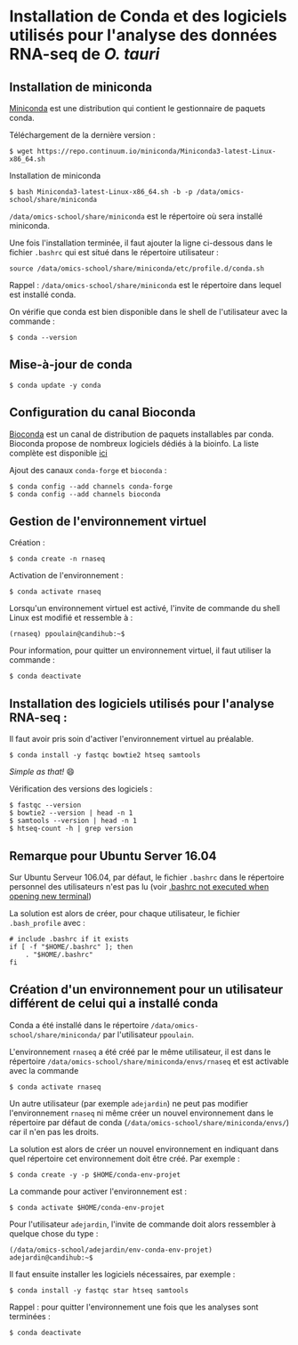 # Installation de Conda et des logiciels utilisés pour l'analyse des données RNA-seq de *O. tauri*

## Installation de miniconda

[Miniconda](https://conda.io/miniconda.html) est une distribution qui contient le gestionnaire de paquets conda.

Téléchargement de la dernière version :

```
$ wget https://repo.continuum.io/miniconda/Miniconda3-latest-Linux-x86_64.sh
```

Installation de miniconda
```
$ bash Miniconda3-latest-Linux-x86_64.sh -b -p /data/omics-school/share/miniconda
```

`/data/omics-school/share/miniconda` est le répertoire où sera installé miniconda.

Une fois l'installation terminée, il faut ajouter la ligne ci-dessous dans le fichier `.bashrc` qui est situé dans le répertoire utilisateur :
```
source /data/omics-school/share/miniconda/etc/profile.d/conda.sh
```

Rappel : `/data/omics-school/share/miniconda` est le répertoire dans lequel est installé conda.

On vérifie que conda est bien disponible dans le shell de l'utilisateur avec la commande :
```
$ conda --version
```

## Mise-à-jour de conda
```
$ conda update -y conda
```

## Configuration du canal Bioconda

[Bioconda](https://bioconda.github.io/) est un canal de distribution de paquets installables par conda. Bioconda propose de nombreux logiciels dédiés à la bioinfo. La liste complète est disponible [ici](https://bioconda.github.io/recipes.html)

Ajout des canaux `conda-forge` et `bioconda` :
```
$ conda config --add channels conda-forge
$ conda config --add channels bioconda
```

## Gestion de l'environnement virtuel

Création :
```
$ conda create -n rnaseq
```

Activation de l'environnement :
```
$ conda activate rnaseq
```

Lorsqu'un environnement virtuel est activé, l'invite de commande du shell Linux est modifié et ressemble à :
```
(rnaseq) ppoulain@candihub:~$
```

Pour information, pour quitter un environnement virtuel, il faut utiliser la commande :
```
$ conda deactivate
```

## Installation des logiciels utilisés pour l'analyse RNA-seq :

Il faut avoir pris soin d'activer l'environnement virtuel au préalable.

```
$ conda install -y fastqc bowtie2 htseq samtools
```

*Simple as that!* :smile:


Vérification des versions des logiciels :
```
$ fastqc --version
$ bowtie2 --version | head -n 1
$ samtools --version | head -n 1
$ htseq-count -h | grep version
```


## Remarque pour Ubuntu Server 16.04

Sur Ubuntu Serveur 106.04, par défaut, le fichier `.bashrc` dans le répertoire personnel des utilisateurs n'est pas lu (voir [.bashrc not executed when opening new terminal](https://askubuntu.com/questions/161249/bashrc-not-executed-when-opening-new-terminal))

La solution est alors de créer, pour chaque utilisateur, le fichier `.bash_profile` avec :
```
# include .bashrc if it exists
if [ -f "$HOME/.bashrc" ]; then
    . "$HOME/.bashrc"
fi
```

## Création d'un environnement pour un utilisateur différent de celui qui a installé conda

Conda a été installé dans le répertoire `/data/omics-school/share/miniconda/` par l'utilisateur `ppoulain`.

L'environnement `rnaseq` a été créé par le même utilisateur, il est dans le répertoire `/data/omics-school/share/miniconda/envs/rnaseq`
et est activable avec la commande
```
$ conda activate rnaseq
```

Un autre utilisateur (par exemple `adejardin`) ne peut pas modifier l'environnement `rnaseq` ni même créer un nouvel environnement dans le répertoire par défaut de conda (`/data/omics-school/share/miniconda/envs/`) car il n'en pas les droits.

La solution est alors de créer un nouvel environnement en indiquant dans quel répertoire cet environnement doit être créé. Par exemple :
```
$ conda create -y -p $HOME/conda-env-projet
```

La commande pour activer l'environnement est :
```
$ conda activate $HOME/conda-env-projet
```

Pour l'utilisateur `adejardin`, l'invite de commande doit alors ressembler à quelque chose du type :
```
(/data/omics-school/adejardin/env-conda-env-projet) adejardin@candihub:~$
```

Il faut ensuite installer les logiciels nécessaires, par exemple :
```
$ conda install -y fastqc star htseq samtools
```

Rappel : pour quitter l'environnement une fois que les analyses sont terminées :
```
$ conda deactivate
```
